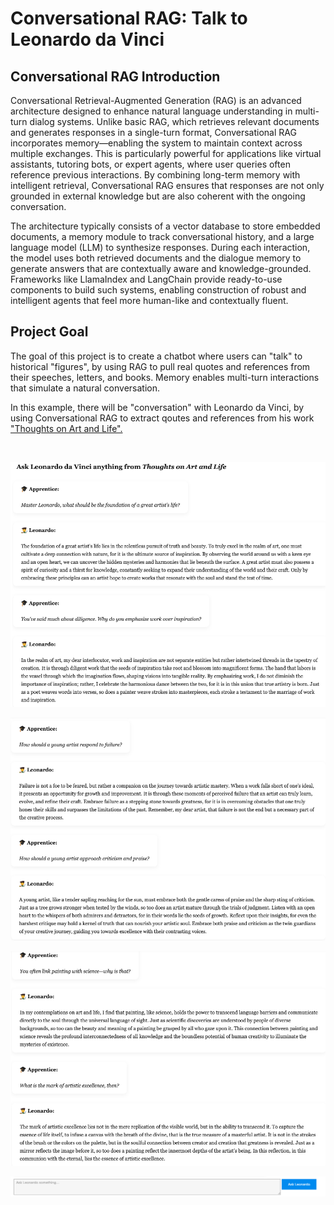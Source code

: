 # Conversational RAG: Talk to Leonardo da Vinci

## Conversational RAG Introduction

Conversational Retrieval-Augmented Generation (RAG) is an advanced architecture designed to enhance natural language understanding in multi-turn dialog systems. Unlike basic RAG, which retrieves relevant documents and generates responses in a single-turn format, Conversational RAG incorporates memory—enabling the system to maintain context across multiple exchanges. This is particularly powerful for applications like virtual assistants, tutoring bots, or expert agents, where user queries often reference previous interactions. By combining long-term memory with intelligent retrieval, Conversational RAG ensures that responses are not only grounded in external knowledge but are also coherent with the ongoing conversation.

The architecture typically consists of a vector database to store embedded documents, a memory module to track conversational history, and a large language model (LLM) to synthesize responses. During each interaction, the model uses both retrieved documents and the dialogue memory to generate answers that are contextually aware and knowledge-grounded. Frameworks like LlamaIndex and LangChain provide ready-to-use components to build such systems, enabling construction of robust and intelligent agents that feel more human-like and contextually fluent.

## Project Goal

The goal of this project is to create a chatbot where users can "talk" to historical "figures", by using RAG to pull real quotes and references from their speeches, letters, and books. Memory enables multi-turn interactions that simulate a natural conversation.

In this example, there will be "conversation" with Leonardo da Vinci, by using Conversational RAG to extract qoutes and references from his work ["Thoughts on Art and Life".](https://www.gutenberg.org/ebooks/29904)

<br>

<p align="left">
  <img src="image1.png">
</p>
<p align="left">
  <img src="image2.png">
</p>
<p align="left">
  <img src="image3.png">
</p>

<p align="left">
  <img src="img-buttons.png">
</p>
